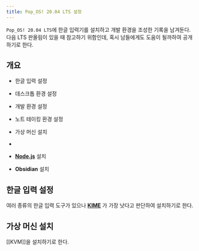 ```yaml
---
title: Pop_OS! 20.04 LTS 설정
---
```


```Pop_OS! 20.04 LTS```에 한글 입력기를 설치하고 개발 환경을 조성한 기록을 남겨둔다. 다음 LTS 판올림이 있을 때 참고하기 위함인데, 혹시 남들에게도 도움이 될까하여 공개하기로 한다.

## 개요
- 한글 입력 설정
- 데스크톱 환경 설정
- 개발 환경 설정
- 노트 테이킹 환경 설정
- 가상 머신 설치


- 
- **[Node.js](https://nodejs.org/)** 설치
- **Obsidian** 설치

## 한글 입력 설정
여러 종류의 한글 입력 도구가 있으나 **[KIME](https://github.com/Riey/kime)** 가 가장 낫다고 판단하여 설치하기로 한다. 

## 가상 머신 설치
[[KVM]]을 설치하기로 한다.
